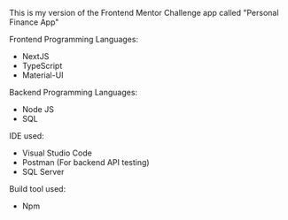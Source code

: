 This is my version of the Frontend Mentor Challenge app called "Personal Finance App"

Frontend Programming Languages:
- NextJS
- TypeScript
- Material-UI

Backend Programming Languages:
- Node JS
- SQL

IDE used:
- Visual Studio Code
- Postman (For backend API testing)
- SQL Server

Build tool used:
- Npm
